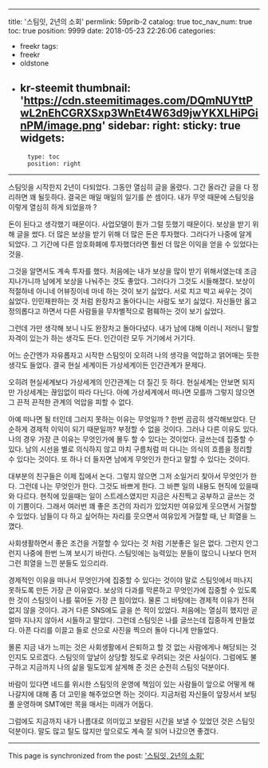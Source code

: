 
---
title: '스팀잇, 2년의 소회'
permlink: 59prib-2
catalog: true
toc_nav_num: true
toc: true
position: 9999
date: 2018-05-23 22:26:06
categories:
- freekr
tags:
- freekr
- oldstone
- kr-steemit
thumbnail: 'https://cdn.steemitimages.com/DQmNUYttPwL2nEhCGRXSxp3WnEt4W63d9jwYKXLHiPGinPM/image.png'
sidebar:
    right:
        sticky: true
widgets:
    -
        type: toc
        position: right
---


스팀잇을 시작한지 2년이 다되었다. 그동안 열심히 글을 올렸다. 그간 올라간 글을 다 정리하면 꽤 될듯하다. 결국은 매일 매일의 일기를 쓴 셈이다. 내가 무엇 때문에 스팀잇을 이렇게 열심히 하게 되었을까 ? 

돈이 된다고 생각했기 때문이다. 사업모델이 뭔가 그럴 듯했기 때문이다. 보상을 받기 위해 글을 썼다. 더 많은 보상을 받기 위해 더 많은 돈은 투자했다. 그러다가 나중에 알게 되었다. 그 기간에 다른 암호화폐에 투자했더라면 훨씬 더 많은 이익을 얻을 수 있었다는 것을. 

그것을 알면서도 계속 투자를 했다. 처음에는 내가 보상을 많이 받기 위해서였는데 조금 지나가니까 남에게 보상을 나눠주는 것도 좋았다. 그러다가 그것도 시들해졌다. 보상이 적절하네 아니네 어뷰징이네 마네 하는 것이 보기 싫었다. 서로 치고 박고 싸우는 것이 싫었다. 인민재판하는 것 처럼 완장차고 돌아다니는 사람도 보기 싫었다. 자신들만 옳고 정의롭다고 하면서 다른 사람들을 무차별적으로 폄훼하는 것이 보기 싫었다.

그런데 가만 생각해 보니 나도 완장차고 돌아다녔다. 내가 남에 대해 이러니 저러니 말할 자격이 있는가 하는 생각도 든다. 인간이란 모두 거기에서 거기다.

어느 순간엔가 자유롭자고 시작한 스팀잇이 오히려 나의 생각을 억압하고 얽어매는 듯한 생각도 들었다. 결국 현실 세계이든 가상세계이든 인간관계가 문제다. 

오히려 현실세계보다 가상세계의 인간관계는 더 질긴 듯 하다. 현실세계는 안보면 되지만 가상세계는 끊임없이 따라 다닌다. 아예 가상세계에서 떠나면 모를까 그렇지 않으면 그 끈적 끈적한 관계의 억압을 피할 수 없다.

아예 떠나면 될 터인데 그러지 못하는 이유는 무엇일까 ? 한번 곰곰히 생각해보았다. 단순하게 경제적 이익이 되기 때문일까? 부정할 수 없을 것이다. 그러나 다른 이유도 있다. 나의 경우 가장 큰 이유는 무엇인가에 몰두 할 수 있다는 것이었다. 글쓰는데 집중할 수 있다. 남의 시선을 별로 의식하지 않고 마치 구름처럼 떠 다니는 의식의 흐름을 정리할 수 있다는 것이다. 또 하나 더 들자면 남에게 무엇인가 한다고 말할 수 있다는 것이다. 

대부분의 친구들은 이제 집에서 논다. 그렇지 않으면 그저 소일거리 찾아서 무엇인가 한다. 그런데 나는 무엇인가 한다. 그것도 바쁘게 한다. 그 바쁜 일의 내용도 현직에 있을때와 다르다. 현직에 있을때는 일이 스트레스였지만 지금은 사진찍고 공부하고 글쓰는 것이 기쁨이다. 그래서 여러번 꽤 좋은 조건의 자리가 있었지만 여유있게 웃으면서 거절할 수 있었다. 남들이 다 하고 싶어하는 자리를 웃으면서 여유있게 거절할 때, 난 희열을 느꼈다. 

사회생활하면서 좋은 조건을 거절할 수 있다는 것 처럼 기분좋은 일은 없다. 그런지 안그런지 나중에 한번 느껴 보시기 바란다. 스팀잇에는 능력있는 분들이 많으니 나보다 먼저 그런 희열을 느낀 분들도 있으리라.

경제적인 이유을 떠나서 무엇인가에 집중할 수 있다는 것이야 말로 스팀잇에서 떠나지 못하도록 만든 가장 큰 이유였다. 보상의 다과를 막론하고 무엇인가에 집중할 수 있도록 한 것이 스팀잇이 나를 묶어둔 가장 큰 힘이었다. 물론 그 바탕에는 경제적 이유가 전혀 없지 않을 것이다. 과거 다른 SNS에도 글을 쓴 적이 있었다. 처음에는 열심히 했지만 곧 얼마 지나지 않아서 시들하고 말았다. 그런데 스팀잇은 나를 글쓰는데 집중하게 만들었다. 아픈 다리를 이끌고 들로 산으로 사진을 찍으러 돌아 다니게 만들었다. 

몰론 지금 내가 느끼는 것은 사회생활에서 은퇴하고 할 것 없는 사람에게나 해당되는 것인지도 모르겠다. 스팀잇의 앞날이 상당할 정도로 우려되는 것은 사실이다. 그럼에도 불구하고 지금까지 나의 삶을 밀도있게 살게해 준 것은 순전히 스팀잇 덕분이다. 

바람이 있다면 네드를 위시한 스팀잇의 운영에 책임이 있는 사람들이 앞으로 어떻게 해 나갈지에 대해 좀 더 고민을 해주었으면 하는 것이다. 지금처럼 자신들이 앞장서서 보팅풀 운영하며 SMT에만 목을 매서는 미래가 어둡다. 

그럼에도 지금까지 내가 나름대로 의미있고 보람된 시간을 보낼 수 있었던 것은 스팀잇 덕분이다. 말도 많고 탈도 많지만 앞으로도 계속 잘 되어 나갔으면 좋겠다.

- - -

This page is synchronized from the post: ['스팀잇, 2년의 소회'](https://steemit.com/@oldstone/59prib-2)
